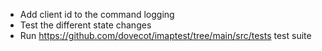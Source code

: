 - Add client id to the command logging
- Test the different state changes
- Run https://github.com/dovecot/imaptest/tree/main/src/tests test suite